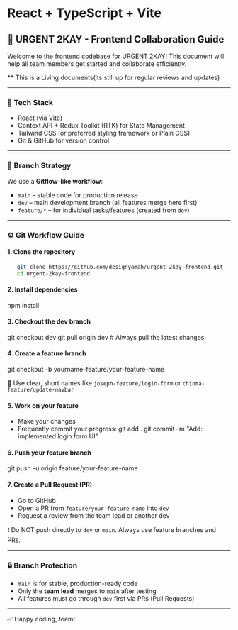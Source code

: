 # React + TypeScript + Vite

## 🚀 URGENT 2KAY - Frontend Collaboration Guide

Welcome to the frontend codebase for URGENT 2KAY! This document will help all team members get started and collaborate efficiently.

\*\* This is a Living documents(its still up for regular reviews and updates)

---

### 🧰 Tech Stack

- React (via Vite)
- Context API + Redux Toolkit (RTK) for State Management
- Tailwind CSS (or preferred styling framework or Plain CSS)
- Git & GitHub for version control

---

### 🌱 Branch Strategy

We use a **Gitflow-like workflow**:

- `main` – stable code for production release
- `dev` – main development branch (all features merge here first)
- `feature/*` – for individual tasks/features (created from `dev`)

---

### ⚙️ Git Workflow Guide

#### 1. Clone the repository

```bash
   git clone https://github.com/designyamah/urgent-2kay-frontend.git
   cd urgent-2kay-frontend
```

#### 2. Install dependencies

npm install

#### 3. Checkout the dev branch

git checkout dev
git pull origin dev # Always pull the latest changes

#### 4. Create a feature branch

git checkout -b yourname-feature/your-feature-name

🔸 Use clear, short names like `joseph-feature/login-form` or `chioma-feature/update-navbar`

#### 5. Work on your feature

- Make your changes
- Frequently commit your progress:
  git add .
  git commit -m "Add: implemented login form UI"

#### 6. Push your feature branch

git push -u origin feature/your-feature-name

#### 7. Create a Pull Request (PR)

- Go to GitHub
- Open a PR from `feature/your-feature-name` into `dev`
- Request a review from the team lead or another dev

❗ Do NOT push directly to `dev` or `main`. Always use feature branches and PRs.

---

### 🔒 Branch Protection

- `main` is for stable, production-ready code
- Only the **team lead** merges to `main` after testing
- All features must go through `dev` first via PRs (Pull Requests)

---

✅ Happy coding, team!
